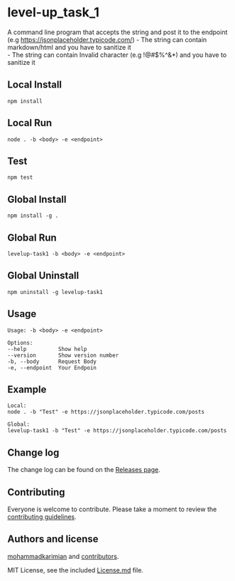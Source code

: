 # level-up_task_1

A command line program that accepts the string and post it to the endpoint (e.g https://jsonplaceholder.typicode.com/)
        - The string can contain markdown/html and you have to sanitize it  
        - The string can contain Invalid character (e.g !@#$%^&*) and you have to sanitize it

## Local Install

    npm install

## Local Run

    node . -b <body> -e <endpoint>

## Test

    npm test

## Global Install

    npm install -g .

## Global Run

    levelup-task1 -b <body> -e <endpoint>

## Global Uninstall

    npm uninstall -g levelup-task1

## Usage

    Usage: -b <body> -e <endpoint>

    Options:
    --help          Show help
    --version       Show version number
    -b, --body      Request Body
    -e, --endpoint  Your Endpoin

## Example

    Local:
    node . -b "Test" -e https://jsonplaceholder.typicode.com/posts

    Global:
    levelup-task1 -b "Test" -e https://jsonplaceholder.typicode.com/posts

## Change log

The change log can be found on the [Releases page](https://github.com/mohammadkarimian/level-up_task_1/releases).

## Contributing

Everyone is welcome to contribute. Please take a moment to review the [contributing guidelines](Contributing.md).

## Authors and license

[mohammadkarimian](level-up_task_1) and [contributors](https://github.com/mohammadkarimian/level-up_task_1/graphs/contributors).

MIT License, see the included [License.md](License.md) file.
